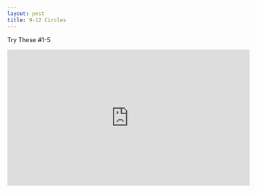 ```yaml
---
layout: post
title: 9-12 Circles
---
```

Try These #1-5
<iframe width="560" height="315" src="https://www.youtube.com/embed/fIpSmTVG8RU" frameborder="0" allow="autoplay; encrypted-media" allowfullscreen></iframe>
